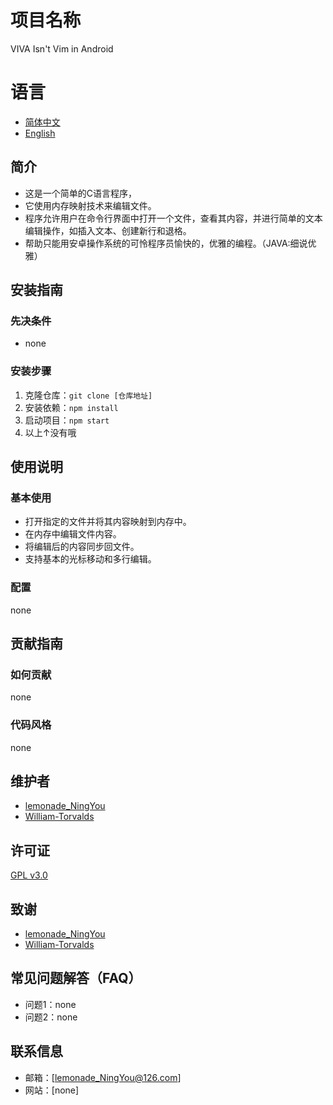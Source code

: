 # 项目名称
VIVA Isn't Vim in Android

# 语言
- [简体中文](README.md)
- [English](EN-README.md)
## 简介
- 这是一个简单的C语言程序，
- 它使用内存映射技术来编辑文件。
- 程序允许用户在命令行界面中打开一个文件，查看其内容，并进行简单的文本编辑操作，如插入文本、创建新行和退格。
- 帮助只能用安卓操作系统的可怜程序员愉快的，优雅的编程。（JAVA:细说优雅）

## 安装指南
### 先决条件
- none

### 安装步骤
1. 克隆仓库：`git clone [仓库地址]`
2. 安装依赖：`npm install`
3. 启动项目：`npm start`
4. 以上↑没有哦
## 使用说明
### 基本使用
- 打开指定的文件并将其内容映射到内存中。
- 在内存中编辑文件内容。
- 将编辑后的内容同步回文件。
- 支持基本的光标移动和多行编辑。

### 配置
none

## 贡献指南
### 如何贡献
none

### 代码风格
none

## 维护者
- [lemonade_NingYou](https://github.com/2703000)
- [William-Torvalds](https://github.com/William-Torvalds)
## 许可证
[GPL v3.0](LICENSE)

## 致谢
- [lemonade_NingYou](https://github.com/2703000)
- [William-Torvalds](https://github.com/William-Torvalds)

## 常见问题解答（FAQ）
- 问题1：none
- 问题2：none

## 联系信息
- 邮箱：[lemonade_NingYou@126.com]
- 网站：[none]
